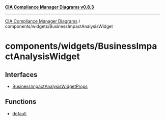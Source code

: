 [**CIA Compliance Manager Diagrams v0.8.3**](../../../README.md)

***

[CIA Compliance Manager Diagrams](../../../modules.md) / components/widgets/BusinessImpactAnalysisWidget

# components/widgets/BusinessImpactAnalysisWidget

## Interfaces

- [BusinessImpactAnalysisWidgetProps](interfaces/BusinessImpactAnalysisWidgetProps.md)

## Functions

- [default](functions/default.md)
